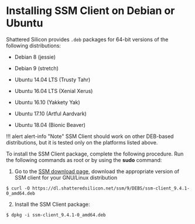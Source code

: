 # Installing SSM Client on Debian or Ubuntu

Shattered Silicon provides `.deb` packages for 64-bit versions of the following
distributions:


* Debian 8 (jessie)


* Debian 9 (stretch)


* Ubuntu 14.04 LTS (Trusty Tahr)


* Ubuntu 16.04 LTS (Xenial Xerus)


* Ubuntu 16.10 (Yakkety Yak)


* Ubuntu 17.10 (Artful Aardvark)


* Ubuntu 18.04 (Bionic Beaver)

!!! alert alert-info "Note"
    SSM Client should work on other DEB-based distributions, but it is tested only on the platforms listed above.

To install the SSM Client package, complete the following procedure. Run the following commands as root or by using the **sudo** command:

1. Go to the [SSM download page](https://dl.shatteredsilicon.net/ssm/9/), download the appropriate version of SSM client for your GNU/Linux distribution

```
$ curl -O https://dl.shatteredsilicon.net/ssm/9/DEBS/ssm-client_9.4.1-0_amd64.deb
```

2. Install the SSM Client package:

```
$ dpkg -i ssm-client_9.4.1-0_amd64.deb
```
